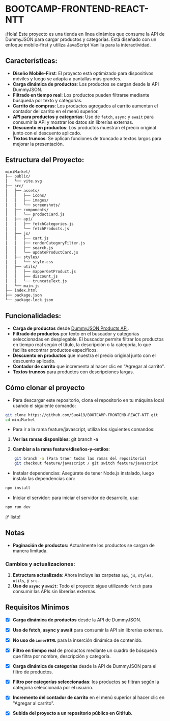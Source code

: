 # BOOTCAMP-FRONTEND-REACT-NTT

¡Hola! Este proyecto es una tienda en línea dinámica que consume la API de DummyJSON para cargar productos y categorías. Está diseñado con un enfoque mobile-first y utiliza JavaScript Vanilla para la interactividad.

## Características:
- **Diseño Mobile-First**: El proyecto está optimizado para dispositivos móviles y luego se adapta a pantallas más grandes.
- **Carga dinámica de productos**: Los productos se cargan desde la API DummyJSON.
- **Filtrado en tiempo real**: Los productos pueden filtrarse mediante búsqueda por texto y categorías.
- **Carrito de compras**: Los productos agregados al carrito aumentan el contador del carrito en el menú superior.
- **API para productos y categorías**: Uso de `fetch`, `async` y `await` para consumir la API y mostrar los datos sin librerías externas.
- **Descuento en productos**: Los productos muestran el precio original junto con el descuento aplicado.
- **Textos truncos**: Se aplican funciones de truncado a textos largos para mejorar la presentación.

## Estructura del Proyecto:

```bash
miniMarket/
├── public/
│   └── vite.svg
├── src/
│   ├── assets/
│   │   ├── icons/
│   │   ├── images/
│   │   └── screenshots/
│   ├── components/
│   │   └── productCard.js
│   ├── api/
│   │   ├── fetchCategories.js
│   │   └── fetchProducts.js
│   ├── js/
│   │   ├── cart.js
│   │   ├── renderCategoryFilter.js
│   │   ├── search.js
│   │   └── updateProductCard.js
│   ├── styles/
│   │   └── style.css
│   ├── utils/
│   │   ├── mapperGetProduct.js
│   │   ├── discount.js
│   │   └── truncateText.js
│   └── main.js
├── index.html
├── package.json
└── package-lock.json
``` 

## Funcionalidades:
- **Carga de productos** desde [DummyJSON Products API](https://dummyjson.com/docs/products#products-all).
- **Filtrado de productos** por texto en el buscador y categorías seleccionadas en desplegable. El buscador permite filtrar los productos en tiempo real según el título, la descripción o la categoría, lo que facilita encontrar productos específicos.
- **Descuento en productos** que muestra el precio original junto con el descuento aplicado.
- **Contador de carrito** que incrementa al hacer clic en "Agregar al carrito".
- **Textos truncos** para productos con descripciones largas.

## Cómo clonar el proyecto
- Para descargar este repositorio, clona el repositorio en tu máquina local usando el siguiente comando:

```bash
git clone https://github.com/Sue419/BOOTCAMP-FRONTEND-REACT-NTT.git
cd miniMarket
```

- Para ir a la rama feature/javascript, utiliza los siguientes comandos:

1. **Ver las ramas disponibles**:
    git branch -a

2. **Cambiar a la rama feature/diseños-y-estilos**:
```bash
    git branch -a (Para traer todas las ramas del repositorio)
    git checkout feature/javascript / git switch feature/javascript
  ```

- Instalar dependencias: Asegúrate de tener Node.js instalado, luego instala las dependencias con:

```bash
npm install
```

- Iniciar el servidor: para iniciar el servidor de desarrollo, usa:

```bash
npm run dev
```
¡Y listo! 

## Notas
- **Paginación de productos:** Actualmente los productos se cargan de manera limitada.


### Cambios y actualizaciones:
1. **Estructura actualizada**: Ahora incluye las carpetas `api`, `js`, `styles`, `utils`, y `src`.
2. **Uso de `async` y `await`**: Todo el proyecto sigue utilizando `fetch` para consumir las APIs sin librerías externas.

## Requisitos Mínimos
- [x] **Carga dinámica de productos** desde la API de DummyJSON.
- [x] **Uso de fetch, async y await** para consumir la API sin librerías externas.
- [x] **No uso de `innerHTML`** para la inserción dinámica de contenido.
- [x] **Filtro en tiempo real** de productos mediante un cuadro de búsqueda que filtra por nombre, descripción y categoría.
- [x] **Carga dinámica de categorías** desde la API de DummyJSON para el filtro de productos.
- [x] **Filtro por categorías seleccionadas**: los productos se filtran según la categoría seleccionada por el usuario.
- [x] **Incremento del contador de carrito** en el menú superior al hacer clic en "Agregar al carrito".
- [x] **Subida del proyecto a un repositorio público en GitHub.**

